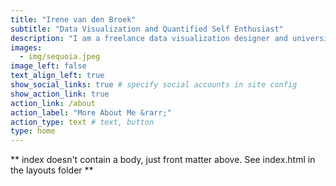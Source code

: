 ```yaml
---
title: "Irene van den Broek"
subtitle: "Data Visualization and Quantified Self Enthusiast"
description: "I am a freelance data visualization designer and university lecturer passionate about health, tech and teaching. You R Are What You Measure is my passion project to analyze and visualize my Health & Habits using apps, wearable devices and...R!"
images:
  - img/sequoia.jpeg
image_left: false
text_align_left: true
show_social_links: true # specify social accounts in site config
show_action_link: true
action_link: /about
action_label: "More About Me &rarr;"
action_type: text # text, button
type: home
---
```


** index doesn't contain a body, just front matter above.
See index.html in the layouts folder **
